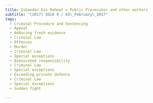 ```yaml
---
title: Iskandar bin Rahmat v Public Prosecutor and other matters 
subtitle: "[2017] SGCA 9 / 03\_February\_2017"
tags:
  - Criminal Procedure and Sentencing
  - Appeal
  - Adducing fresh evidence
  - Criminal Law
  - Offences
  - Murder
  - Criminal Law
  - Special exceptions
  - Diminished responsibility
  - Criminal Law
  - Special exceptions
  - Exceeding private defence
  - Criminal Law
  - Special exceptions
  - Sudden fight

---
```


